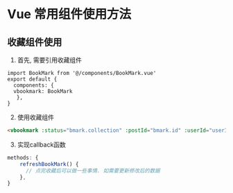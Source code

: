 # Vue 常用组件使用方法

## 收藏组件使用

1. 首先, 需要引用收藏组件
```javascrip
import BookMark from '@/components/BookMark.vue'
export default {
  components: {
  vbookmark: BookMark
   },
}
```

2. 使用收藏组件

```html
<vbookmark :status="bmark.collection" :postId="bmark.id" :userId="userInfo.userId" @callback="refreshBookMark"/>
```

3. 实现callback函数

```js
methods: {
    refreshBookMark() {
      // 点完收藏后可以做一些事情. 如需要更新修改后的数据
    },
}
```
